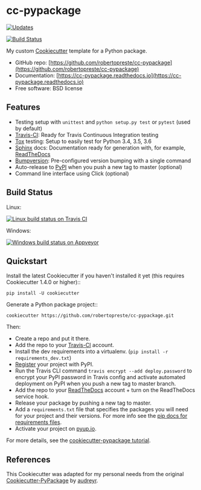 # cc-pypackage  

[![Updates](https://pyup.io/repos/github/robertopreste/cc-pypackage/shield.svg)](https://pyup.io/repos/github/robertopreste/cc-pypackage/)

[![Build Status](https://travis-ci.org/robertopreste/cc-pypackage.svg?branch=master)](https://travis-ci.org/robertopreste/cc-pypackage)


My custom [Cookiecutter] template for a Python package.

* GitHub repo: [https://github.com/robertopreste/cc-pypackage](https://github.com/robertopreste/cc-pypackage)  
* Documentation: [https://cc-pypackage.readthedocs.io](https://cc-pypackage.readthedocs.io)  
* Free software: BSD license  

## Features  

* Testing setup with `unittest` and `python setup.py test` or `pytest` (used by default)  
* [Travis-CI]: Ready for Travis Continuous Integration testing
* [Tox] testing: Setup to easily test for Python 3.4, 3.5, 3.6
* [Sphinx] docs: Documentation ready for generation with, for example, [ReadTheDocs]
* [Bumpversion]: Pre-configured version bumping with a single command
* Auto-release to [PyPI] when you push a new tag to master (optional)
* Command line interface using Click (optional)


## Build Status  

Linux:

[![Linux build status on Travis CI](https://img.shields.io/travis/robertopreste/cc-pypackage.svg)](https://travis-ci.org/robertopreste/cc-pypackage)

Windows:

[![Windows build status on Appveyor](https://ci.appveyor.com/api/projects/status/github/robertopreste/cc-pypackage?branch=master&svg=true)](https://ci.appveyor.com/project/robertopreste/cc-pypackage/branch/master)


## Quickstart  

Install the latest Cookiecutter if you haven't installed it yet (this requires
Cookiecutter 1.4.0 or higher)::

    pip install -U cookiecutter

Generate a Python package project::

    cookiecutter https://github.com/robertopreste/cc-pypackage.git

Then:

* Create a repo and put it there.
* Add the repo to your [Travis-CI] account.
* Install the dev requirements into a virtualenv. (``pip install -r requirements_dev.txt``)
* [Register] your project with PyPI.
* Run the Travis CLI command `travis encrypt --add deploy.password` to encrypt your PyPI password in Travis config
  and activate automated deployment on PyPI when you push a new tag to master branch.
* Add the repo to your [ReadTheDocs] account + turn on the ReadTheDocs service hook.
* Release your package by pushing a new tag to master.
* Add a `requirements.txt` file that specifies the packages you will need for
  your project and their versions. For more info see the [pip docs for requirements files].
* Activate your project on [pyup.io].


[Register]: https://packaging.python.org/distributing/#register-your-project
[pip docs for requirements files]: https://pip.pypa.io/en/stable/user_guide/#requirements-files

For more details, see the [cookiecutter-pypackage tutorial].

[cookiecutter-pypackage tutorial]: https://cookiecutter-pypackage.readthedocs.io/en/latest/tutorial.html

## References  

This Cookiecutter was adapted for my personal needs from the original [Cookiecutter-PyPackage] by [audreyr].  

[Cookiecutter-PyPackage]: https://github.com/audreyr/cookiecutter-pypackage
[audreyr]: https://github.com/audreyr

[Cookiecutter]: https://github.com/audreyr/cookiecutter
[Travis-CI]: http://travis-ci.org/
[Tox]: http://testrun.org/tox/
[Sphinx]: http://sphinx-doc.org/
[ReadTheDocs]: https://readthedocs.io/
[pyup.io]: https://pyup.io/
[Bumpversion]: https://github.com/peritus/bumpversion
[Punch]: https://github.com/lgiordani/punch
[PyPi]: https://pypi.python.org/pypi
